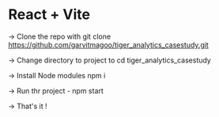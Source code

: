 # React + Vite

-> Clone the repo with git clone https://github.com/garvitmagoo/tiger_analytics_casestudy.git

-> Change directory to project to cd tiger_analytics_casestudy

-> Install Node modules npm i

-> Run thr project - npm start 

-> That's it ! 